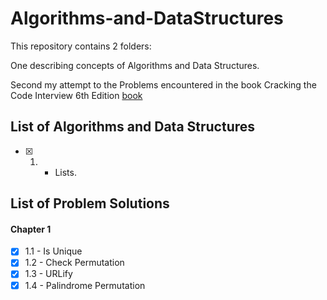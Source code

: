 # Algorithms-and-DataStructures


This repository contains 2 folders:

One describing concepts of Algorithms and Data Structures.

Second my attempt to the Problems encountered in the book Cracking the Code Interview 6th Edition [book](https://www.amazon.com/Cracking-Coding-Interview-Programming-Questions/dp/0984782850) 

## List of Algorithms and Data Structures

- [x] 1. - Lists. 



## List of Problem Solutions

#### Chapter 1 
- [x] 1.1 - Is Unique
- [x] 1.2 - Check Permutation
- [x] 1.3 - URLify
- [x] 1.4 - Palindrome Permutation
